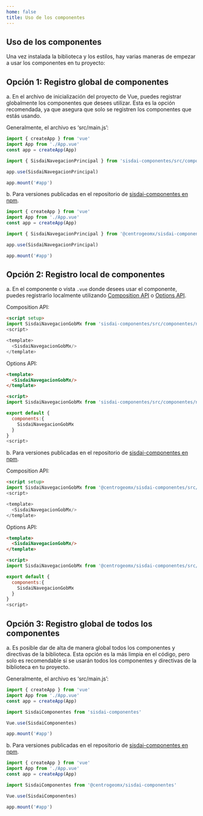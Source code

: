 ```yaml
---
home: false
title: Uso de los componentes
---
```


<section id="Uso">

# Uso de los componentes

Una vez instalada la biblioteca y los estilos, hay varias maneras de empezar a usar los componentes en tu proyecto:

## Opción 1: Registro global de componentes

a. En el archivo de inicialización del proyecto de Vue, puedes registrar globalmente los componentes que desees utilizar. Esta es la opción recomendada, ya que asegura que solo se registren los componentes que estás usando.

Generalmente, el archivo es ‘src/main.js’:

```js
import { createApp } from 'vue'
import App from './App.vue'
const app = createApp(App)

import { SisdaiNavegacionPrincipal } from 'sisdai-componentes/src/componentes'

app.use(SisdaiNavegacionPrincipal)

app.mount('#app')
```

b. Para versiones publicadas en el repositorio de [sisdai-componentes en npm](https://www.npmjs.com/package/sisdai-componentes).

```js
import { createApp } from 'vue'
import App from './App.vue'
const app = createApp(App)

import { SisdaiNavegacionPrincipal } from '@centrogeomx/sisdai-componentes/src/componentes'

app.use(SisdaiNavegacionPrincipal)

app.mount('#app')
```

## Opción 2: Registro local de componentes

a. En el componente o vista `.vue` donde desees usar el componente, puedes registrarlo localmente utilizando [Composition API](https://vuejs.org/api/composition-api-setup.html) o [Options API](https://vuejs.org/api/options-state.html).

Composition API:

```html
<script setup>
import SisdaiNavegacionGobMx from 'sisdai-componentes/src/componentes/navegacion-gob-mx/SisdaiNavegacionGobMx.vue'
<script>

<template>
  <SisdaiNavegacionGobMx/>
</template>
```

Options API:

```html
<template>
  <SisdaiNavegacionGobMx/>
</template>

<script>
import SisdaiNavegacionGobMx from 'sisdai-componentes/src/componentes/navegacion-gob-mx/SisdaiNavegacionGobMx.vue'

export default {
  components:{
    SisdaiNavegacionGobMx
  }
}
<script>
```

b. Para versiones publicadas en el repositorio de [sisdai-componentes en npm](https://www.npmjs.com/package/sisdai-componentes).

Composition API:

```html
<script setup>
import SisdaiNavegacionGobMx from '@centrogeomx/sisdai-componentes/src/componentes/navegacion-gob-mx/SisdaiNavegacionGobMx.vue'
<script>

<template>
  <SisdaiNavegacionGobMx/>
</template>
```

Options API:

```html
<template>
  <SisdaiNavegacionGobMx/>
</template>

<script>
import SisdaiNavegacionGobMx from '@centrogeomx/sisdai-componentes/src/componentes/navegacion-gob-mx/SisdaiNavegacionGobMx.vue'

export default {
  components:{
    SisdaiNavegacionGobMx
  }
}
<script>
```

## Opción 3: Registro global de todos los componentes

a. Es posible dar de alta de manera global todos los componentes y directivas de la biblioteca. Esta opción es la más limpia en el código, pero solo es recomendable si se usarán todos los componentes y directivas de la biblioteca en tu proyecto.

Generalmente, el archivo es ‘src/main.js’:

```js
import { createApp } from 'vue'
import App from './App.vue'
const app = createApp(App)

import SisdaiComponentes from 'sisdai-componentes'

Vue.use(SisdaiComponentes)

app.mount('#app')
```

b. Para versiones publicadas en el repositorio de [sisdai-componentes en npm](https://www.npmjs.com/package/sisdai-componentes).

```js
import { createApp } from 'vue'
import App from './App.vue'
const app = createApp(App)

import SisdaiComponentes from '@centrogeomx/sisdai-componentes'

Vue.use(SisdaiComponentes)

app.mount('#app')
```

</section>